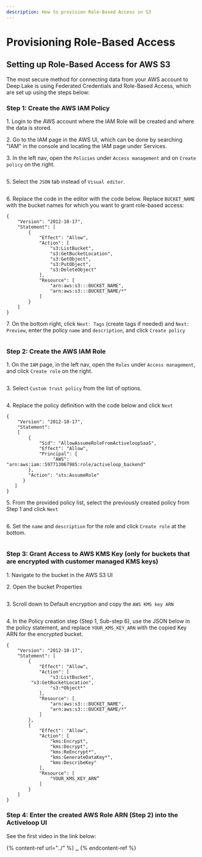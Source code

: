 ```yaml
---
description: How to provision Role-Based Access in S3
---
```


# Provisioning Role-Based Access

## Setting up Role-Based Access for AWS S3

The most secure method for connecting data from your AWS account to Deep Lake is using Federated Credentials and Role-Based Access, which are set up using the steps below:

### Step 1: Create the AWS IAM Policy

1\. Login to the AWS account where the IAM Role will be created and where the data is stored.

2\. Go to the IAM page in the AWS UI, which can be done by searching "IAM" in the console and locating the IAM page under Services.

3\. In the left nav, open the `Policies` under `Access management` and on `Create policy` on the right.

<figure><img src="../../../../.gitbook/assets/IAM_Provisioning_Screenshots.001 (1).jpeg" alt=""><figcaption></figcaption></figure>

5\. Select the `JSON` tab instead of `Visual editor`.

<figure><img src="../../../../.gitbook/assets/IAM_Provisioning_Screenshots.002.jpeg" alt=""><figcaption></figcaption></figure>

6\. Replace the code in the editor with the code below. Replace `BUCKET_NAME` with the bucket names for which you want to grant role-based access:

```
{
    "Version": "2012-10-17",
    "Statement": [
        {
            "Effect": "Allow",
            "Action": [ 
                "s3:ListBucket",
                "s3:GetBucketLocation",
                "s3:GetObject",
                "s3:PutObject",
                "s3:DeleteObject"
            ],
            "Resource": [
                "arn:aws:s3:::BUCKET_NAME",
                "arn:aws:s3:::BUCKET_NAME/*"
            ]
        }
    ]
}

```

7\. On the bottom right, click `Next: Tags` (create tags if needed) and `Next: Preview`, enter the policy `name` and `description`, and click `Create policy`

<figure><img src="../../../../.gitbook/assets/IAM_Provisioning_Screenshots.003.jpeg" alt=""><figcaption></figcaption></figure>

### Step 2: Create the AWS IAM Role&#x20;

1\. On the `IAM` page, in the left nav, open the `Roles` under `Access management`, and click `Create role` on the right.

<figure><img src="../../../../.gitbook/assets/IAM_Provisioning_Screenshots.004.jpeg" alt=""><figcaption></figcaption></figure>

3\. Select `Custom trust policy` from the list of options.

<figure><img src="../../../../.gitbook/assets/IAM_Provisioning_Screenshots.005.jpeg" alt=""><figcaption></figcaption></figure>

4\. Replace the policy definition with the code below and click `Next`

```
{
    "Version": "2012-10-17",
    "Statement": 
    [
        {
            "Sid": "AllowAssumeRoleFromActiveloopSaaS",
            "Effect": "Allow",
            "Principal": {
                 "AWS": "arn:aws:iam::597713067985:role/activeloop_backend"
        },
        "Action": "sts:AssumeRole"
      }
   ]
}
```

5\. From the provided policy list, select the previously created policy from Step 1 and click `Next`

<figure><img src="../../../../.gitbook/assets/IAM_Provisioning_Screenshots.010.jpeg" alt=""><figcaption></figcaption></figure>

6\. Set the `name` and `description` for the role and click `Create role` at the bottom.

<figure><img src="../../../../.gitbook/assets/IAM_Provisioning_Screenshots.007.jpeg" alt=""><figcaption></figcaption></figure>

### Step 3: Grant Access to AWS KMS Key (**only for buckets that are encrypted with customer managed KMS keys**)

1\. Navigate to the bucket in the AWS S3 UI

2\. Open the bucket Properties

<figure><img src="../../../../.gitbook/assets/IAM_Provisioning_Screenshots.008.jpeg" alt=""><figcaption></figcaption></figure>

3\. Scroll down to Default encryption and copy the `AWS KMS key ARN`&#x20;

<figure><img src="../../../../.gitbook/assets/IAM_Provisioning_Screenshots.009.jpeg" alt=""><figcaption></figcaption></figure>

4\. In the Policy creation step (Step 1, Sub-step 6), use the JSON below in the policy statement, and replace `YOUR_KMS_KEY_ARN` with the copied Key ARN for the encrypted bucket.

```
{
    "Version": "2012-10-17",
    "Statement": [
        {
            "Effect": "Allow",
            "Action": [
                "s3:ListBucket",
		 "s3:GetBucketLocation",
                "s3:*Object*"
            ],
            "Resource": [
                "arn:aws:s3:::BUCKET_NAME",
                "arn:aws:s3:::BUCKET_NAME/*"
            ]
        },
        {
            "Effect": "Allow",
            "Action": [
                "kms:Encrypt",
                "kms:Decrypt",
                "kms:ReEncrypt*",
                "kms:GenerateDataKey*",
                "kms:DescribeKey"
            ],
            "Resource": [
                "YOUR_KMS_KEY_ARN”
            ]
        }
    ]
}

```

### Step 4: Enter the created AWS Role ARN (Step 2) into the Activeloop UI

See the first video in the link below:

{% content-ref url="../" %}
[..](../)
{% endcontent-ref %}
